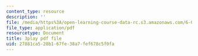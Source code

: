 ```yaml
---
content_type: resource
description: ''
file: /media/https%3A/open-learning-course-data-rc.s3.amazonaws.com/6-042j-mathematics-for-computer-science-spring-2015/27881ca528b167fe38a7fef678c5f0fa_Q-6Cw8tYVeY.pdf
file_type: application/pdf
resourcetype: Document
title: 3play pdf file
uid: 27881ca5-28b1-67fe-38a7-fef678c5f0fa
---
```

